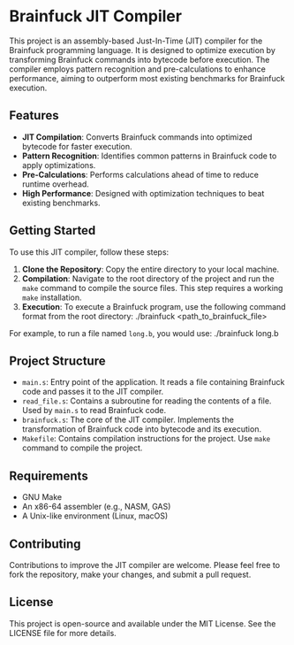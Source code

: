 # Brainfuck JIT Compiler

This project is an assembly-based Just-In-Time (JIT) compiler for the Brainfuck programming language. It is designed to optimize execution by transforming Brainfuck commands into bytecode before execution. The compiler employs pattern recognition and pre-calculations to enhance performance, aiming to outperform most existing benchmarks for Brainfuck execution.

## Features

- **JIT Compilation**: Converts Brainfuck commands into optimized bytecode for faster execution.
- **Pattern Recognition**: Identifies common patterns in Brainfuck code to apply optimizations.
- **Pre-Calculations**: Performs calculations ahead of time to reduce runtime overhead.
- **High Performance**: Designed with optimization techniques to beat existing benchmarks.

## Getting Started

To use this JIT compiler, follow these steps:

1. **Clone the Repository**: Copy the entire directory to your local machine.
2. **Compilation**: Navigate to the root directory of the project and run the `make` command to compile the source files. This step requires a working `make` installation.
3. **Execution**: To execute a Brainfuck program, use the following command format from the root directory:
   ./brainfuck <path_to_brainfuck_file>

For example, to run a file named `long.b`, you would use:
./brainfuck long.b

## Project Structure

- `main.s`: Entry point of the application. It reads a file containing Brainfuck code and passes it to the JIT compiler.
- `read_file.s`: Contains a subroutine for reading the contents of a file. Used by `main.s` to read Brainfuck code.
- `brainfuck.s`: The core of the JIT compiler. Implements the transformation of Brainfuck code into bytecode and its execution.
- `Makefile`: Contains compilation instructions for the project. Use `make` command to compile the project.

## Requirements

- GNU Make
- An x86-64 assembler (e.g., NASM, GAS)
- A Unix-like environment (Linux, macOS)

## Contributing

Contributions to improve the JIT compiler are welcome. Please feel free to fork the repository, make your changes, and submit a pull request.

## License

This project is open-source and available under the MIT License. See the LICENSE file for more details.
